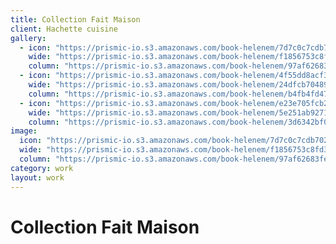 ```yaml
---
title: Collection Fait Maison
client: Hachette cuisine
gallery:
  - icon: "https://prismic-io.s3.amazonaws.com/book-helenem/7d7c0c7cdb702c688fa21aae6c38132c0b310851.jpg"
    wide: "https://prismic-io.s3.amazonaws.com/book-helenem/f1856753c8fd3f5f24e2471bd7f4df72977400e5.jpg"
    column: "https://prismic-io.s3.amazonaws.com/book-helenem/97af62683fe50c117763481ee0a2eb953380343c.jpg"
  - icon: "https://prismic-io.s3.amazonaws.com/book-helenem/4f55dd8acf3e9a65967e1e6f032c468c91eda600.jpg"
    wide: "https://prismic-io.s3.amazonaws.com/book-helenem/24dfcb70489af1c2d319680334c927bd89153c41.jpg"
    column: "https://prismic-io.s3.amazonaws.com/book-helenem/b4fb4fd47fa4704a1c8913e965c84c6539ff8105.jpg"
  - icon: "https://prismic-io.s3.amazonaws.com/book-helenem/e23e705fcb280ecd0044ebb90818578910c0b275.jpg"
    wide: "https://prismic-io.s3.amazonaws.com/book-helenem/5e251ab92719f5d0597fb19ea3db0b6eb7182bb4.jpg"
    column: "https://prismic-io.s3.amazonaws.com/book-helenem/3d6342bf0580c5528d730a7712e6e6da397e85c8.jpg"
image:
  icon: "https://prismic-io.s3.amazonaws.com/book-helenem/7d7c0c7cdb702c688fa21aae6c38132c0b310851.jpg"
  wide: "https://prismic-io.s3.amazonaws.com/book-helenem/f1856753c8fd3f5f24e2471bd7f4df72977400e5.jpg"
  column: "https://prismic-io.s3.amazonaws.com/book-helenem/97af62683fe50c117763481ee0a2eb953380343c.jpg"
category: work
layout: work
---
```

# Collection Fait Maison